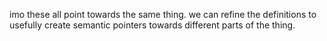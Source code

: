 imo these all point towards the same thing. we can refine the definitions to usefully create semantic pointers towards different parts of the thing.